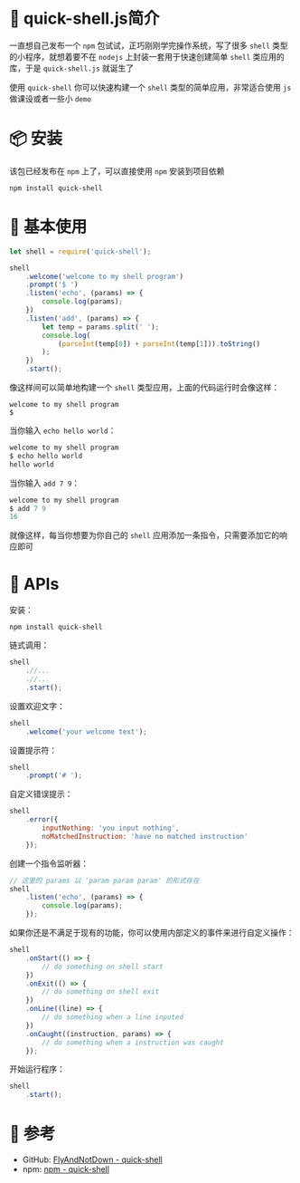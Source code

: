 <!--
@key 13
@title quick-shell.js 简介
@date 2018-7-10
@labels JavaScript Npm Node.js
-->

# 🧐 quick-shell.js简介
一直想自己发布一个 `npm` 包试试，正巧刚刚学完操作系统，写了很多 `shell` 类型的小程序，就想着要不在 `nodejs` 上封装一套用于快速创建简单 `shell` 类应用的库，于是 `quick-shell.js` 就诞生了

使用 `quick-shell` 你可以快速构建一个 `shell` 类型的简单应用，非常适合使用 `js` 做课设或者一些小 `demo`

# 📦 安装
该包已经发布在 `npm` 上了，可以直接使用 `npm` 安装到项目依赖

```
npm install quick-shell
```

# 🥤 基本使用
```javascript
let shell = require('quick-shell');

shell
    .welcome('welcome to my shell program')
    .prompt('$ ')
    .listen('echo', (params) => {
        console.log(params);
    })
    .listen('add', (params) => {
        let temp = params.split(' ');
        console.log(
            (parseInt(temp[0]) + parseInt(temp[1])).toString()
        );
    })
    .start();
```

像这样间可以简单地构建一个 `shell` 类型应用，上面的代码运行时会像这样：

```
welcome to my shell program
$
```

当你输入 `echo hello world`：

```javascript
welcome to my shell program
$ echo hello world
hello world
```

当你输入 `add 7 9`：

```javascript
welcome to my shell program
$ add 7 9
16
```

就像这样，每当你想要为你自己的 `shell` 应用添加一条指令，只需要添加它的响应即可

# 🧀 APIs
安装：

```
npm install quick-shell
```

链式调用：

```javascript
shell
    .//...
    .//...
    .start();
```

设置欢迎文字：

```javascript
shell
    .welcome('your welcome text');
```

设置提示符：

```javascript
shell
    .prompt('# ');
```

自定义错误提示：

```javascript
shell
    .error({
        inputNothing: 'you input nothing',
        noMatchedInstruction: 'have no matched instruction'
    });
```

创建一个指令监听器：

```javascript
// 这里的 params 以 'param param param' 的形式存在
shell
    .listen('echo', (params) => {
        console.log(params);
    });
```

如果你还是不满足于现有的功能，你可以使用内部定义的事件来进行自定义操作：

```javascript
shell
    .onStart(() => {
        // do something on shell start
    })
    .onExit(() => {
        // do something on shell exit
    })
    .onLine((line) => {
        // do something when a line inputed
    })
    .onCaught((instruction, params) => {
        // do something when a instruction was caught
    });
```

开始运行程序：

```javascript
shell
    .start();
```

# 🎫 参考

* GitHub: [FlyAndNotDown - quick-shell](https://github.com/FlyAndNotDown/quick-shell)
* npm: [npm - quick-shell](https://www.npmjs.com/package/quick-shell)
